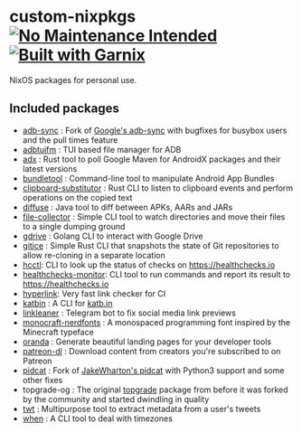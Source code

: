 # custom-nixpkgs [![No Maintenance Intended](http://unmaintained.tech/badge.svg)](http://unmaintained.tech/) [![Built with Garnix](https://img.shields.io/static/v1?label=Built%20with&message=Garnix&color=blue&style=flat&logo=nixos&link=https://garnix.io&labelColor=111212)](https://garnix.io)

NixOS packages for personal use.

## Included packages

- [adb-sync] : Fork of [Google's adb-sync] with bugfixes for busybox users and the pull times feature
- [adbtuifm] : TUI based file manager for ADB
- [adx] : Rust tool to poll Google Maven for AndroidX packages and their latest versions
- [bundletool] : Command-line tool to manipulate Android App Bundles
- [clipboard-substitutor] : Rust CLI to listen to clipboard events and perform operations on the copied text
- [diffuse] : Java tool to diff between APKs, AARs and JARs
- [file-collector] : Simple CLI tool to watch directories and move their files to a single dumping ground
- [gdrive] : Golang CLI to interact with Google Drive
- [gitice] : Simple Rust CLI that snapshots the state of Git repositories to allow re-cloning in a separate location
- [hcctl]: CLI to look up the status of checks on https://healthchecks.io
- [healthchecks-monitor]: CLI tool to run commands and report its result to https://healthchecks.io
- [hyperlink]: Very fast link checker for CI
- [katbin] : A CLI for [katb.in]
- [linkleaner] : Telegram bot to fix social media link previews
- [monocraft-nerdfonts] : A monospaced programming font inspired by the Minecraft typeface
- [oranda] : Generate beautiful landing pages for your developer tools
- [patreon-dl] : Download content from creators you're subscribed to on Patreon
- [pidcat] : Fork of [JakeWharton's pidcat] with Python3 support and some other fixes
- topgrade-og : The original [topgrade] package from before it was forked by the community and started dwindling in quality
- [twt] : Multipurpose tool to extract metadata from a user's tweets
- [when] : A CLI tool to deal with timezones 

[adb-sync]: https://msfjarvis.dev/g/adb-sync
[Google's adb-sync]: https://github.com/google/adb-sync
[adbtuifm]: https://github.com/darkhz/adbtuifm
[adx]: https://msfjarvis.dev/g/androidx-release-watcher
[bundletool]: https://developer.android.com/studio/command-line/bundletool
[clipboard-substitutor]: https://msfjarvis.dev/g/clipboard-substitutor
[diffuse]: https://github.com/JakeWharton/diffuse
[file-collector]: https://msfjarvis.dev/g/file-collector
[gdrive]: https://msfjarvis.dev/g/gdrive
[gitice]: https://msfjarvis.dev/g/gitice
[hcctl]: https://msfjarvis.dev/g/healthchecks-rs
[healthchecks-monitor]: https://msfjarvis.dev/g/healthchecks-rs
[hyperlink]: https://github.com/untitaker/hyperlink
[jetbrains-mono-nerdfonts]: https://github.com/ryanoasis/nerd-fonts
[katbin]: https://github.com/SphericalKat/katbin-cli
[katb.in]: https://katb.in
[linkleaner]: https://msfjarvis.dev/g/linkleaner
[monocraft-nerdfonts]: https://github.com/IdreesInc/Monocraft
[oranda]: https://github.com/axodotdev/oranda
[patreon-dl]: https://github.com/PrivateGER/patreon-dl
[pidcat]: https://msfjarvis.dev/g/pidcat
[JakeWharton's pidcat]: https://github.com/JakeWharton/pidcat
[topgrade]: https://github.com/r-darwish/topgrade
[twt]: https://msfjarvis.dev/g/twt
[when]: https://github.com/mitsuhiko/when

